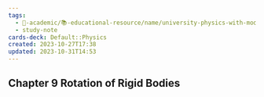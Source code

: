 ```yaml
---
tags:
  - 🔴-academic/📚-educational-resource/name/university-physics-with-modern-physics-15th-edition-2019
  - study-note
cards-deck: Default::Physics
created: 2023-10-27T17:38
updated: 2023-10-31T14:53
---
```


## Chapter 9 Rotation of Rigid Bodies



